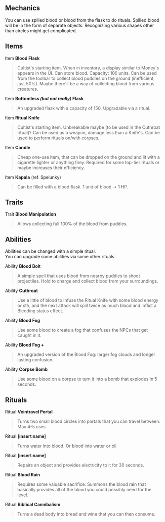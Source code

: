 
## Mechanics

You can use spilled blood or blood from the flask to do rituals. Spilled blood will be in the form of separate objects. Recognizing various shapes other than circles might get complicated.



## Items

Item **Blood Flask**
> Cultist's starting item. When in inventory, a display similar to Money's appears in the UI. Can store blood. Capacity: 100 units. Can be used from the toolbar to collect blood puddles on the ground (inefficient, just 50%). Maybe there'll be a way of collecting blood from various creatures.

Item **Bottomless *(but not really)* Flask**
> An upgraded flask with a capacity of 150. Upgradable via a ritual.

Item **Ritual Knife**
> Cultist's starting item. Unbreakable maybe (to be used in the Cuthroat ritual)? Can be used as a weapon, damage less than a Knife's. Can be used to perform rituals on/with corpses.

Item **Candle**
> Cheap one-use item, that can be dropped on the ground and lit with a cigarette lighter or anything firey. Required for some top-tier rituals or maybe increases their efficiency.

Item **Kapala** (ref. Spelunky)
> Can be filled with a blood flask. 1 unit of blood → 1 HP.



## Traits

Trait **Blood Manipulation**
> Allows collecting full 100% of the blood from puddles.



## Abilities

Abilities can be changed with a simple ritual.  
You can upgrade some abilities via some other rituals.

Ability **Blood Bolt**
> A simple spell that uses blood from nearby puddles to shoot projectiles. Hold to charge and collect blood from your surroundings.

Ability **Cuthroat**
> Use a little of blood to infuse the Ritual Knife with some blood energy or sth, and the next attack will spill twice as much blood and inflict a Bleeding status effect.

Ability **Blood Fog**
> Use some blood to create a fog that confuses the NPCs that get caught in it.

Ability **Blood Fog +**
> An upgraded version of the Blood Fog: larger fog clouds and longer lasting confusion.

Ability **Corpse Bomb**
> Use some blood on a corpse to turn it into a bomb that explodes in 5 seconds.



## Rituals

Ritual **Veintravel Portal**
> Turns two small blood circles into portals that you can travel between. Max 4-5 uses.

Ritual **[insert name]**
> Turns water into blood. Or blood into water or oil.

Ritual **[insert name]**
> Repairs an object and provides electricity to it for 30 seconds.

Ritual **Blood Rain**
> Requires some valuable sacrifice. Summons the blood rain that basically provides all of the blood you could possibly need for the level.

Ritual **Biblical Cannibalism**
> Turns a dead body into bread and wine that you can then consume.


